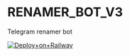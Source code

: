# RENAMER_BOT_V3
Telegram renamer bot

[![Deploy+on+Railway](https://railway.app/button.svg)](https://railway.app/new/template?template=https://github.com/lntechnical2/RENAMER_BOT_3=CHANNEL,API_ID,API_HASH,TOKEN,ADMIN)
